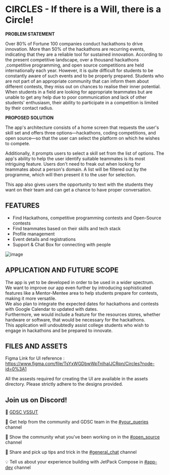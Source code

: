 # CIRCLES - If there is a Will, there is a Circle!
**PROBLEM STATEMENT**

Over 80% of Fortune 100 companies conduct hackathons to drive innovation. More than 50% of the hackathons are recurring events, indicating that they are a reliable tool for sustained innovation. According to the present competitive landscape, over a thousand hackathons ,competitive programming, and open source competitions are held internationally each year. 
However, it is quite difficult for students to be constantly aware of such events and to be properly prepared. Students who are not part of an appropriate community that can inform them about different contests, they miss out on chances to realise their inner potential. When students in a field are looking for appropriate teammates but are unable to get any help due to poor communication and lack of other students' enthusiasm, their ability to participate in a competition is limited by their contact radius.


**PROPOSED SOLUTION**
 
The app's architecture consists of a home screen that requests the user's skill set and offers three options—hackathons, coding competitions, and open source—so that the user can select the platform on which he wishes to compete.

 Additionally, it prompts users to select a skill set from the list of options. The app's ability to help the user identify suitable teammates is its most intriguing feature. Users don't need to freak out when looking for teammates about a person's domain. A list will be filtered out by the programme, which will then present it to the user for selection. 

This app also gives users the opportunity to text with the students they want on their team and can get a chance to have proper conversation.


## 

## FEATURES
* Find Hackathons, competitive programming contests and Open-Source contests
* Find teammates based on their skills and tech stack
* Profile management
* Event details and registrations
* Support & Chat Box for connecting with people

![image](https://user-images.githubusercontent.com/78889786/195868860-3ae8b6f4-ee82-4d69-9e38-9ce25f8554d4.png)

## APPLICATION AND FUTURE SCOPE
The app is yet to be developed in order to be used in a wider spectrum.
<br>
We want to improve our app even further by introducing sophisticated features like a Mentor-Mentee area to help students prepare for contests, making it more versatile.<br>
We also plan to integrate the expected dates for hackathons and contests with Google Calendar to updated with dates.<br>
Furthermore, we would include a feature for the resources stores, whether hardware or software, that would be necessary for the hackathons.<br>
This application will undoubtedly assist college students who wish to engage in hackathons and be prepared to innovate.<br>

## FILES AND ASSETS

Figma Link for UI reference : https://www.figma.com/file/TsYxWGDbwWpTnIhaIJCRpn/Circles?node-id=0%3A1

All the assests required for creating the UI are available in the assets directory. Please strictly adhere to the designs provided.

## Join us on Discord!

🔗 [GDSC VSSUT](https://discord.gg/uZXYWNm4)

🤝 Get help from the community and GDSC team in the [#your_queries](https://discord.com/channels/759999287261397082/760010412585910303) channel

🚀 Show the community what you’ve been working on in the [#open_source](https://discord.com/channels/759999287261397082/761974085851938876) channel

💬 Share and pick up tips and trick in the [#general_chat](https://discord.com/channels/759999287261397082/760010375252017203) channel

💡 Tell us about your experience building with JetPack Compose in [#app-dev](https://discord.com/channels/759999287261397082/760018608712974337) channel


